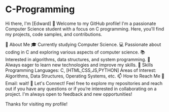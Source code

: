 # C-Programming

Hi there, I'm [Edward] 👋
Welcome to my GitHub profile! I'm a passionate Computer Science student with a focus on C programming. Here, you'll find my projects, code samples, and contributions.

🚀 About Me
🎓 Currently studying Computer Science.
💻 Passionate about coding in C and exploring various aspects of computer science.
📚 Interested in algorithms, data structures, and system programming.
🌟 Always eager to learn new technologies and improve my skills.
🔧 Skills
Programming Languages: C, [HTML,CSS,JS,PYTHON]
Areas of Interest: Algorithms, Data Structures, Operating Systems, etc.
📫 How to Reach Me
📧 Email: wait! 
💬 Let's Connect!
Feel free to explore my repositories and reach out if you have any questions or if you’re interested in collaborating on a project. I'm always open to feedback and new opportunities!

Thanks for visiting my profile!

